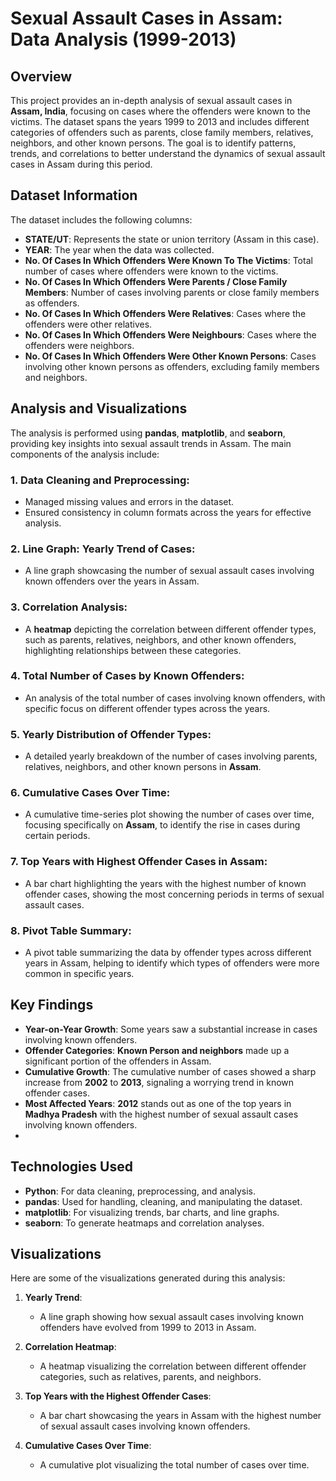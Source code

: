 # **Sexual Assault Cases in Assam: Data Analysis (1999-2013)**

## **Overview**

This project provides an in-depth analysis of sexual assault cases in **Assam, India**, focusing on cases where the offenders were known to the victims. The dataset spans the years 1999 to 2013 and includes different categories of offenders such as parents, close family members, relatives, neighbors, and other known persons. The goal is to identify patterns, trends, and correlations to better understand the dynamics of sexual assault cases in Assam during this period.

## **Dataset Information**

The dataset includes the following columns:

- **STATE/UT**: Represents the state or union territory (Assam in this case).
- **YEAR**: The year when the data was collected.
- **No. Of Cases In Which Offenders Were Known To The Victims**: Total number of cases where offenders were known to the victims.
- **No. Of Cases In Which Offenders Were Parents / Close Family Members**: Number of cases involving parents or close family members as offenders.
- **No. Of Cases In Which Offenders Were Relatives**: Cases where the offenders were other relatives.
- **No. Of Cases In Which Offenders Were Neighbours**: Cases where the offenders were neighbors.
- **No. Of Cases In Which Offenders Were Other Known Persons**: Cases involving other known persons as offenders, excluding family members and neighbors.

## **Analysis and Visualizations**

The analysis is performed using **pandas**, **matplotlib**, and **seaborn**, providing key insights into sexual assault trends in Assam. The main components of the analysis include:

### 1. **Data Cleaning and Preprocessing**:
   - Managed missing values and errors in the dataset.
   - Ensured consistency in column formats across the years for effective analysis.

### 2. **Line Graph: Yearly Trend of Cases**:
   - A line graph showcasing the number of sexual assault cases involving known offenders over the years in Assam.
   
### 3. **Correlation Analysis**:
   - A **heatmap** depicting the correlation between different offender types, such as parents, relatives, neighbors, and other known offenders, highlighting relationships between these categories.

### 4. **Total Number of Cases by Known Offenders**:
   - An analysis of the total number of cases involving known offenders, with specific focus on different offender types across the years.

### 5. **Yearly Distribution of Offender Types**:
   - A detailed yearly breakdown of the number of cases involving parents, relatives, neighbors, and other known persons in **Assam**.

### 6. **Cumulative Cases Over Time**:
   - A cumulative time-series plot showing the number of cases over time, focusing specifically on **Assam**, to identify the rise in cases during certain periods.

### 7. **Top Years with Highest Offender Cases in Assam**:
   - A bar chart highlighting the years with the highest number of known offender cases, showing the most concerning periods in terms of sexual assault cases.

### 8. **Pivot Table Summary**:
   - A pivot table summarizing the data by offender types across different years in Assam, helping to identify which types of offenders were more common in specific years.

## **Key Findings**

- **Year-on-Year Growth**: Some years saw a substantial increase in cases involving known offenders.
- **Offender Categories**: **Known Person and neighbors** made up a significant portion of the offenders in Assam.
- **Cumulative Growth**: The cumulative number of cases showed a sharp increase from **2002** to **2013**, signaling a worrying trend in known offender cases.
- **Most Affected Years**: **2012** stands out as one of the top years in **Madhya Pradesh** with the highest number of sexual assault cases involving known offenders.
- 
## **Technologies Used**

- **Python**: For data cleaning, preprocessing, and analysis.
- **pandas**: Used for handling, cleaning, and manipulating the dataset.
- **matplotlib**: For visualizing trends, bar charts, and line graphs.
- **seaborn**: To generate heatmaps and correlation analyses.


## **Visualizations**

Here are some of the visualizations generated during this analysis:

1. **Yearly Trend**:
   - A line graph showing how sexual assault cases involving known offenders have evolved from 1999 to 2013 in Assam.

2. **Correlation Heatmap**:
   - A heatmap visualizing the correlation between different offender categories, such as relatives, parents, and neighbors.

3. **Top Years with the Highest Offender Cases**:
   - A bar chart showcasing the years in Assam with the highest number of sexual assault cases involving known offenders.

4. **Cumulative Cases Over Time**:
   - A cumulative plot visualizing the total number of cases over time.

